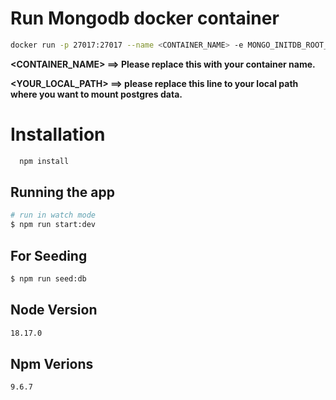 # Run Mongodb docker container

```bash
docker run -p 27017:27017 --name <CONTAINER_NAME> -e MONGO_INITDB_ROOT_USERNAME=root -e MONGO_INITDB_ROOT_PASSWORD=root  -v <LOCAL-PATH> -d mongo
```
<b> <CONTAINER_NAME> ==> Please replace this with your container name.</b>

<b> <YOUR_LOCAL_PATH> ==> please replace this line to your local path where you want to mount postgres data.</b>
  
# Installation
  
```bash
  npm install  
```
  
## Running the app

```bash
# run in watch mode
$ npm run start:dev
```

## For Seeding
```bash
$ npm run seed:db
```


## Node Version
```bash
18.17.0
```

## Npm Verions
```bash
9.6.7
```